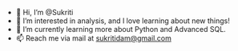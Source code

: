 - 👋 Hi, I’m @Sukriti
- 👀 I’m interested in analysis, and I love learning about new things!
- 🌱 I’m currently learning more about Python and Advanced SQL.
- 📫 Reach me via mail at sukritidam@gmail.com

